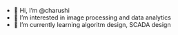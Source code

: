 - 👋 Hi, I’m @charushi
- 👀 I’m interested in image processing and data analytics
- 🌱 I’m currently learning algoritm design, SCADA design

<!---
charushi/charushi is a ✨ special ✨ repository because its `README.md` (this file) appears on your GitHub profile.
You can click the Preview link to take a look at your changes.
--->
